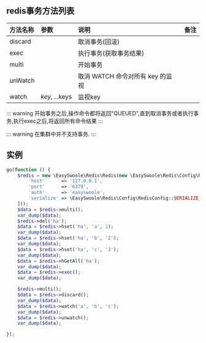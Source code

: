 ## redis事务方法列表

| 方法名称 | 参数           | 说明                           | 备注                         |
|:--------|:---------------|:------------------------------|:----------------------------|
| discard |                | 取消事务(回滚)                  |                             |
| exec    |                | 执行事务(获取事务结果)           |                             |
| multi   |                | 开始事务                       |  |
| unWatch |                | 取消 WATCH 命令对所有 key 的监视 |                             |
| watch   | $key, ...$keys | 监视key                        |                             |

::: warning
开始事务之后,操作命令都将返回"QUEUED",直到取消事务或者执行事务,执行exec之后,将返回所有命令结果
:::

::: warning
在集群中并不支持事务.
:::

## 实例
```php
go(function () {
    $redis = new \EasySwoole\Redis\Redis(new \EasySwoole\Redis\Config\RedisConfig([
        'host'      => '127.0.0.1',
        'port'      => '6379',
        'auth'      => 'easyswoole',
        'serialize' => \EasySwoole\Redis\Config\RedisConfig::SERIALIZE_NONE
    ]));
    $data = $redis->multi();
    var_dump($data);
    $redis->del('ha');
    $data = $redis->hset('ha', 'a', 1);
    var_dump($data);
    $data = $redis->hset('ha', 'b', '2');
    var_dump($data);
    $data = $redis->hset('ha', 'c', '3');
    var_dump($data);
    $data = $redis->hGetAll('ha');
    var_dump($data);
    $data = $redis->exec();
    var_dump($data);

    $redis->multi();
    $data = $redis->discard();
    var_dump($data);
    $data = $redis->watch('a', 'b', 'c');
    var_dump($data);
    $data = $redis->unwatch();
    var_dump($data);

});
```
